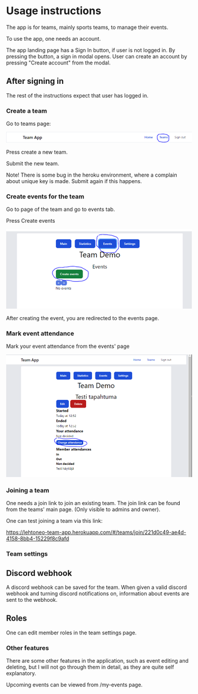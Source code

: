 # Usage instructions

The app is for teams, mainly sports teams, to manage their events.

To use the app, one needs an account.

The app landing page has a Sign In button, if user is not logged in. By pressing the button, a sign in modal opens. User can create an account by pressing "Create account" from the modal.

## After signing in

The rest of the instructions expect that user has logged in.

### Create a team

Go to teams page:

![Teams navigation](./images/teams_navigation.PNG)

Press create a new team. 

Submit the new team. 

Note! There is some bug in the heroku environment, where a complain about unique key is made. Submit again if this happens.

### Create events for the team

Go to page of the team and go to events tab.

Press Create events

![Create event](./images/create_event.PNG)

After creating the event, you are redirected to the events page.

### Mark event attendance

Mark your event attendance from the events' page

![Mark attendance](./images/mark_attendace.PNG)

### Joining a team

One needs a join link to join an existing team. The join link can be found from the teams' main page. (Only visible to admins and owner).

One can test joining a team via this link:

https://lehtoneo-team-app.herokuapp.com/#/teams/join/221d0c49-ae4d-4158-8bb4-15229f8c9afd

### Team settings

## Discord webhook

A discord webhook can be saved for the team. When given a valid discord webhook and turning discord notifications on, information about events are sent to the webhook.

## Roles

One can edit member roles in the team settings page. 

### Other features

There are some other features in the application, such as event editing and deleting, but I will not go through them in detail, as they are quite self explanatory. 

Upcoming events can be viewed from /my-events page.

